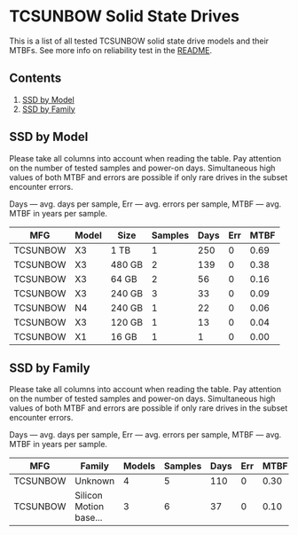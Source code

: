 TCSUNBOW Solid State Drives
===========================

This is a list of all tested TCSUNBOW solid state drive models and their MTBFs. See
more info on reliability test in the [README](https://github.com/linuxhw/SMART).

Contents
--------

1. [ SSD by Model  ](#ssd-by-model)
2. [ SSD by Family ](#ssd-by-family)

SSD by Model
------------

Please take all columns into account when reading the table. Pay attention on the
number of tested samples and power-on days. Simultaneous high values of both MTBF
and errors are possible if only rare drives in the subset encounter errors.

Days — avg. days per sample,
Err  — avg. errors per sample,
MTBF — avg. MTBF in years per sample.

| MFG       | Model              | Size   | Samples | Days  | Err   | MTBF   |
|-----------|--------------------|--------|---------|-------|-------|--------|
| TCSUNBOW  | X3                 | 1 TB   | 1       | 250   | 0     | 0.69   |
| TCSUNBOW  | X3                 | 480 GB | 2       | 139   | 0     | 0.38   |
| TCSUNBOW  | X3                 | 64 GB  | 2       | 56    | 0     | 0.16   |
| TCSUNBOW  | X3                 | 240 GB | 3       | 33    | 0     | 0.09   |
| TCSUNBOW  | N4                 | 240 GB | 1       | 22    | 0     | 0.06   |
| TCSUNBOW  | X3                 | 120 GB | 1       | 13    | 0     | 0.04   |
| TCSUNBOW  | X1                 | 16 GB  | 1       | 1     | 0     | 0.00   |

SSD by Family
-------------

Please take all columns into account when reading the table. Pay attention on the
number of tested samples and power-on days. Simultaneous high values of both MTBF
and errors are possible if only rare drives in the subset encounter errors.

Days — avg. days per sample,
Err  — avg. errors per sample,
MTBF — avg. MTBF in years per sample.

| MFG       | Family                 | Models | Samples | Days  | Err   | MTBF   |
|-----------|------------------------|--------|---------|-------|-------|--------|
| TCSUNBOW  | Unknown                | 4      | 5       | 110   | 0     | 0.30   |
| TCSUNBOW  | Silicon Motion base... | 3      | 6       | 37    | 0     | 0.10   |
